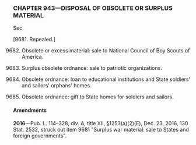 ### **CHAPTER 943—DISPOSAL OF OBSOLETE OR SURPLUS MATERIAL** ###

Sec.

[9681. Repealed.]

9682. Obsolete or excess material: sale to National Council of Boy Scouts of America.

9684. Surplus obsolete ordnance: sale to patriotic organizations.

9685. Obsolete ordnance: loan to educational institutions and State soldiers' and sailors' orphans' homes.

9686. Obsolete ordnance: gift to State homes for soldiers and sailors.

#### Amendments ####

**2016**—Pub. L. 114–328, div. A, title XII, §1253(a)(2)(E), Dec. 23, 2016, 130 Stat. 2532, struck out item 9681 "Surplus war material: sale to States and foreign governments".